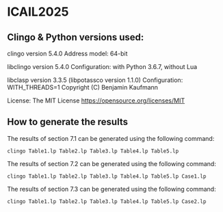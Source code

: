 # ICAIL2025

## Clingo & Python versions used: 
clingo version 5.4.0
Address model: 64-bit

libclingo version 5.4.0
Configuration: with Python 3.6.7, without Lua

libclasp version 3.3.5 (libpotassco version 1.1.0)
Configuration: WITH_THREADS=1
Copyright (C) Benjamin Kaufmann

License: The MIT License <https://opensource.org/licenses/MIT>

## How to generate the results
The results of section 7.1 can be generated using the following command:

`clingo Table1.lp Table2.lp Table3.lp Table4.lp Table5.lp` 

The results of section 7.2 can be generated using the following command:

`clingo Table1.lp Table2.lp Table3.lp Table4.lp Table5.lp Case1.lp`

The results of section 7.3 can be generated using the following command:

`clingo Table1.lp Table2.lp Table3.lp Table4.lp Table5.lp Case2.lp`




